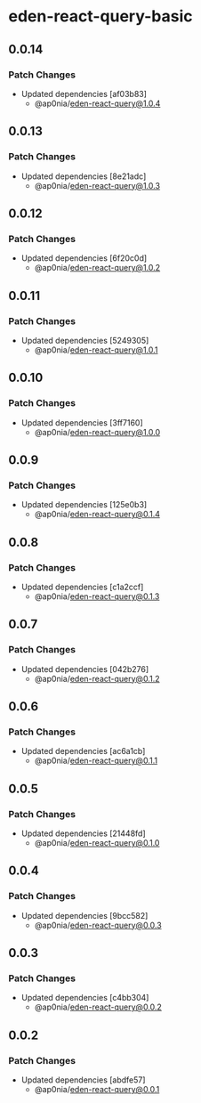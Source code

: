 # eden-react-query-basic

## 0.0.14

### Patch Changes

- Updated dependencies [af03b83]
  - @ap0nia/eden-react-query@1.0.4

## 0.0.13

### Patch Changes

- Updated dependencies [8e21adc]
  - @ap0nia/eden-react-query@1.0.3

## 0.0.12

### Patch Changes

- Updated dependencies [6f20c0d]
  - @ap0nia/eden-react-query@1.0.2

## 0.0.11

### Patch Changes

- Updated dependencies [5249305]
  - @ap0nia/eden-react-query@1.0.1

## 0.0.10

### Patch Changes

- Updated dependencies [3ff7160]
  - @ap0nia/eden-react-query@1.0.0

## 0.0.9

### Patch Changes

- Updated dependencies [125e0b3]
  - @ap0nia/eden-react-query@0.1.4

## 0.0.8

### Patch Changes

- Updated dependencies [c1a2ccf]
  - @ap0nia/eden-react-query@0.1.3

## 0.0.7

### Patch Changes

- Updated dependencies [042b276]
  - @ap0nia/eden-react-query@0.1.2

## 0.0.6

### Patch Changes

- Updated dependencies [ac6a1cb]
  - @ap0nia/eden-react-query@0.1.1

## 0.0.5

### Patch Changes

- Updated dependencies [21448fd]
  - @ap0nia/eden-react-query@0.1.0

## 0.0.4

### Patch Changes

- Updated dependencies [9bcc582]
  - @ap0nia/eden-react-query@0.0.3

## 0.0.3

### Patch Changes

- Updated dependencies [c4bb304]
  - @ap0nia/eden-react-query@0.0.2

## 0.0.2

### Patch Changes

- Updated dependencies [abdfe57]
  - @ap0nia/eden-react-query@0.0.1
